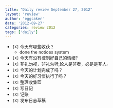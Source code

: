 ```yaml
---
title: "Daily review September 27, 2012" 
layout: 'review'
author: 'eggcaker'
date: '2012-09-27'
categories: review 2012
tags: ['daily']
---
```



  * `[X]` 今天有哪些收获？ 
    * done the notices system 
  * `[X]` 今天有没有控制好自己的情绪? 
  * `[X]` 非礼勿视，非礼勿听,论人是非者，必是是非人。 
  * `[X]` 今天的计划完成了吗？ 
  * `[X]` 今天的好习惯执行了吗？ 
  * `[X]` 整理收集篮 
  * `[X]` 写日记 
  * `[X]` 记账 
  * `[X]` 发布日志草稿 

